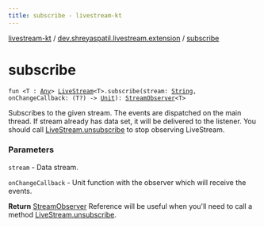 ```yaml
---
title: subscribe - livestream-kt
---
```


[livestream-kt](../index.html) / [dev.shreyaspatil.livestream.extension](index.html) / [subscribe](./subscribe.html)

# subscribe

`fun <T : `[`Any`](https://kotlinlang.org/api/latest/jvm/stdlib/kotlin/-any/index.html)`> `[`LiveStream`](../dev.shreyaspatil.livestream/-live-stream/index.html)`<T>.subscribe(stream: `[`String`](https://kotlinlang.org/api/latest/jvm/stdlib/kotlin/-string/index.html)`, onChangeCallback: (T?) -> `[`Unit`](https://kotlinlang.org/api/latest/jvm/stdlib/kotlin/-unit/index.html)`): `[`StreamObserver`](../dev.shreyaspatil.livestream/-stream-observer/index.html)`<T>`

Subscribes to the given stream. The events are dispatched on the main thread.
If stream already has data set, it will be delivered to the listener.
You should call [LiveStream.unsubscribe](../dev.shreyaspatil.livestream/-live-stream/unsubscribe.html) to stop observing LiveStream.

### Parameters

`stream` - Data stream.

`onChangeCallback` - Unit function with the observer which will receive the events.

**Return**
[StreamObserver](../dev.shreyaspatil.livestream/-stream-observer/index.html) Reference will be useful when you'll need to call a
method [LiveStream.unsubscribe](../dev.shreyaspatil.livestream/-live-stream/unsubscribe.html).

